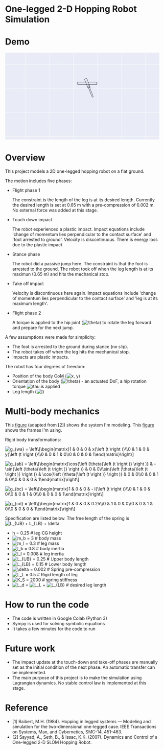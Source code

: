# One-legged 2-D Hopping Robot Simulation

# Demo

![demo](https://github.com/shangzhouye/one-legged-2-D-hopping-robot/blob/master/demo.gif?raw=true)

# Overview

This project models a 2D one-legged hopping robot on a flat ground.

The motion includes five phases:

- Flight phase 1

    The constraint is the length of the leg is at its desired length. Currently the desired length is set at 0.65 m with a pre-compression of 0.002 m. No external force was added at this stage.

- Touch down impact

    The robot experienced a plastic impact. Impact equations include 'change of momentum lies perpendicular to the contact surface' and 'foot arrested to ground'. Velocity is discontinuous. There is energy loss due to the plastic impact.

- Stance phase

    The robot did a passive jump here. The constraint is that the foot is arrested to the ground. The robot took off when the leg length is at its maximun (0.65 m) and hits the mechanical stop.

- Take off impact

    Velocity is discontinuous here again. Impact equations include 'change of momentum lies perpendicular to the contact surface' and 'leg is at its maximum length'. 

- Flight phase 2

    A torque is applied to the hip joint (![$\theta$](https://render.githubusercontent.com/render/math?math=%24%5Ctheta%24)) to rotate the leg forward and prepare for the next jump.

A few assumptions were made for simplicity:

- The foot is arrested to the ground during stance (no slip).
- The robot takes off when the leg hits the mechanical stop.
- Impacts are plastic impacts.

The robot has four degrees of freedom: 

- Position of the body CoM (![$x, y$](https://render.githubusercontent.com/render/math?math=%24x%2C%20y%24))
- Orientation of the body (![$\theta$](https://render.githubusercontent.com/render/math?math=%24%5Ctheta%24)) - an actuated DoF, a hip rotation torque ![$\tau$](https://render.githubusercontent.com/render/math?math=%24%5Ctau%24) is applied
- Leg length (![$l$](https://render.githubusercontent.com/render/math?math=%24l%24))

# Multi-body mechanics

This [figure](https://github.com/shangzhouye/one-legged-2-D-hopping-robot/blob/master/Figures/model.jpg?raw=true) (adapted from [2]) shows the system I'm modeling. This [figure](https://github.com/shangzhouye/one-legged-2-D-hopping-robot/blob/master/Figures/frames.jpg?raw=true) shows the frames I'm using.

Rigid body transformations:

![$g_{wa} = \left\[\begin{matrix}1 & 0 & 0 & x{\left (t \right )}\\0 & 1 & 0 & y{\left (t \right )}\\0 & 0 & 1 & 0\\0 & 0 & 0 & 1\end{matrix}\right\]$](https://render.githubusercontent.com/render/math?math=%24g_%7Bwa%7D%20%3D%20%5Cleft%5B%5Cbegin%7Bmatrix%7D1%20%26%200%20%26%200%20%26%20x%7B%5Cleft%20(t%20%5Cright%20)%7D%5C%5C0%20%26%201%20%26%200%20%26%20y%7B%5Cleft%20(t%20%5Cright%20)%7D%5C%5C0%20%26%200%20%26%201%20%26%200%5C%5C0%20%26%200%20%26%200%20%26%201%5Cend%7Bmatrix%7D%5Cright%5D%24)

![$g_{ab} = \left\[\begin{matrix}\cos{\left (\theta{\left (t \right )} \right )} & - \sin{\left (\theta{\left (t \right )} \right )} & 0 & 0\\\sin{\left (\theta{\left (t \right )} \right )} & \cos{\left (\theta{\left (t \right )} \right )} & 0 & 0\\0 & 0 & 1 & 0\\0 & 0 & 0 & 1\end{matrix}\right\]$](https://render.githubusercontent.com/render/math?math=%24g_%7Bab%7D%20%3D%20%5Cleft%5B%5Cbegin%7Bmatrix%7D%5Ccos%7B%5Cleft%20(%5Ctheta%7B%5Cleft%20(t%20%5Cright%20)%7D%20%5Cright%20)%7D%20%26%20-%20%5Csin%7B%5Cleft%20(%5Ctheta%7B%5Cleft%20(t%20%5Cright%20)%7D%20%5Cright%20)%7D%20%26%200%20%26%200%5C%5C%5Csin%7B%5Cleft%20(%5Ctheta%7B%5Cleft%20(t%20%5Cright%20)%7D%20%5Cright%20)%7D%20%26%20%5Ccos%7B%5Cleft%20(%5Ctheta%7B%5Cleft%20(t%20%5Cright%20)%7D%20%5Cright%20)%7D%20%26%200%20%26%200%5C%5C0%20%26%200%20%26%201%20%26%200%5C%5C0%20%26%200%20%26%200%20%26%201%5Cend%7Bmatrix%7D%5Cright%5D%24)

![$g_{bc} = \left\[\begin{matrix}1 & 0 & 0 & - l{\left (t \right )}\\0 & 1 & 0 & 0\\0 & 0 & 1 & 0\\0 & 0 & 0 & 1\end{matrix}\right\]$](https://render.githubusercontent.com/render/math?math=%24g_%7Bbc%7D%20%3D%20%5Cleft%5B%5Cbegin%7Bmatrix%7D1%20%26%200%20%26%200%20%26%20-%20l%7B%5Cleft%20(t%20%5Cright%20)%7D%5C%5C0%20%26%201%20%26%200%20%26%200%5C%5C0%20%26%200%20%26%201%20%26%200%5C%5C0%20%26%200%20%26%200%20%26%201%5Cend%7Bmatrix%7D%5Cright%5D%24)

![$g_{cd} = \left\[\begin{matrix}1 & 0 & 0 & 0.25\\0 & 1 & 0 & 0\\0 & 0 & 1 & 0\\0 & 0 & 0 & 1\end{matrix}\right\]$](https://render.githubusercontent.com/render/math?math=%24g_%7Bcd%7D%20%3D%20%5Cleft%5B%5Cbegin%7Bmatrix%7D1%20%26%200%20%26%200%20%26%200.25%5C%5C0%20%26%201%20%26%200%20%26%200%5C%5C0%20%26%200%20%26%201%20%26%200%5C%5C0%20%26%200%20%26%200%20%26%201%5Cend%7Bmatrix%7D%5Cright%5D%24)

Specification are listed below. The free length of the spring is ![$L_{UB} + L_{LB} + \delta$](https://render.githubusercontent.com/render/math?math=%24L_%7BUB%7D%20%2B%20L_%7BLB%7D%20%2B%20%5Cdelta%24):

- h = 0.25           # leg CG height
- ![$m_b$](https://render.githubusercontent.com/render/math?math=%24m_b%24) = 3          # body mass
- ![$m_l$](https://render.githubusercontent.com/render/math?math=%24m_l%24) = 0.3        # leg mass
- ![$I_b$](https://render.githubusercontent.com/render/math?math=%24I_b%24) = 0.8        # body inertia
- ![$I_l$](https://render.githubusercontent.com/render/math?math=%24I_l%24) = 0.008      # leg inertia
- ![$L_{UB}$](https://render.githubusercontent.com/render/math?math=%24L_%7BUB%7D%24) = 0.25      # Upper body length 
- ![$L_{LB}$](https://render.githubusercontent.com/render/math?math=%24L_%7BLB%7D%24) = 0.15      # Lower body length 
- ![$\delta$](https://render.githubusercontent.com/render/math?math=%24%5Cdelta%24) = 0.002   # Spring pre-compression
- ![$L_L$](https://render.githubusercontent.com/render/math?math=%24L_L%24) = 0.5        # Rigid length of leg
- ![$K_S$](https://render.githubusercontent.com/render/math?math=%24K_S%24) = 2000       # spring stiffness
- ![$L_d$](https://render.githubusercontent.com/render/math?math=%24L_d%24) = ![$L_L$](https://render.githubusercontent.com/render/math?math=%24L_L%24) + ![$L_{LB}$](https://render.githubusercontent.com/render/math?math=%24L_%7BLB%7D%24) # desired leg length

# How to run the code

- The code is written in Google Colab (Python 3)
- Sympy is used for solving symbolic equations
- It takes a few minutes for the code to run

# Future work

- The impact update at the touch-down and take-off phases are manually set as the initial condition of the next phase. An automatic transfer can be implemented.
- The main purpose of this project is to make the simulation using Lagrangian dynamics. No stable control law is implemented at this stage.

# Reference

- [1] Raibert, M.H. (1984). Hopping in legged systems — Modeling and simulation for the two-dimensional one-legged case. IEEE Transactions on Systems, Man, and Cybernetics, SMC-14, 451-463.
- [2] Sayyad, A., Seth, B., & Issac, K.K. (2007). Dynamics and Control of a One-legged 2-D SLOM Hopping Robot.